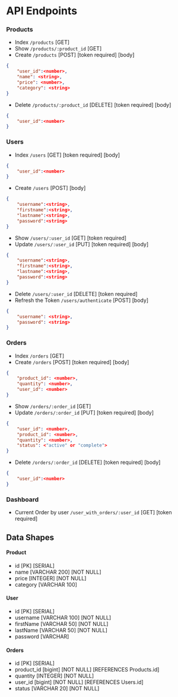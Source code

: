 # API Endpoints
### Products
- Index `/products` [GET]
- Show `/products/:product_id` [GET]
- Create `/products` [POST] [token required] [body]
```json
{
    "user_id":<number>,
    "name": <string>,
	"price": <number>,
	"category": <string>
}
```
- Delete `/products/:product_id` [DELETE] [token required] [body]
```json
{
    "user_id":<number>
}
```
### Users
- Index `/users` [GET] [token required] [body]
```json
{
    "user_id":<number>
}
```
- Create `/users` [POST] [body]
```json
{
    "username":<string>,
    "firstname":<string>,
    "lastname":<string>,
    "password":<string>
}
```
- Show `/users/:user_id` [GET] [token required]
- Update `/users/:user_id` [PUT] [token required] [body]
```json
{
    "username":<string>,
    "firstname":<string>,
    "lastname":<string>,
    "password":<string>
}
```
- Delete `/users/:user_id` [DELETE] [token required]
- Refresh the Token `/users/authenticate` [POST] [body]
```json
{
    "username": <string>,
    "password": <string>
}
```

### Orders
- Index `/orders` [GET]
- Create `/orders` [POST] [token required] [body]
```json
{
    "product_id": <number>,
	"quantity": <number>,
	"user_id": <number>
}
```
- Show `/orders/:order_id` [GET] 
- Update `/orders/:order_id` [PUT] [token required] [body]
```json
{
    "user_id": <number>,
    "product_id": <number>,
    "quantity": <number>,
    "status": <"active" or "complete">
}
```
- Delete `/orders/:order_id` [DELETE] [token required] [body]
```json
{
    "user_id":<number>
}
```
### Dashboard
- Current Order by user `/user_with_orders/:user_id` [GET] [token required]


## Data Shapes
#### Product
- id [PK] [SERIAL]
- name [VARCHAR 200] [NOT NULL]
- price [INTEGER] [NOT NULL]
- category [VARCHAR 100]

#### User
- id [PK] [SERIAL]
- username [VARCHAR 100] [NOT NULL]
- firstName [VARCHAR 50] [NOT NULL]
- lastName [VARCHAR 50] [NOT NULL]
- password [VARCHAR] 

#### Orders
- id [PK] [SERIAL]
- product_id [bigint] [NOT NULL] [REFERENCES Products.id]
- quantity [INTEGER] [NOT NULL]
- user_id [bigint] [NOT NULL] [REFERENCES Users.id]
- status [VARCHAR 20] [NOT NULL]

